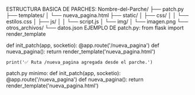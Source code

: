 ESTRUCTURA BASICA DE PARCHES:
Nombre-del-Parche/
├── patch.py
├── templates/
│   └── nueva_pagina.html
├── static/
│   ├── css/
│   │   └── estilos.css
│   ├── js/
│   │   └── script.js
│   └── img/
│       └── imagen.png
└── otros_archivos/
    └── datos.json
EJEMPLO DE patch.py:
from flask import render_template

def init_patch(app, socketio):
    @app.route('/nueva_pagina')
    def nueva_pagina():
        return render_template('nueva_pagina.html')

    print('✅ Ruta /nueva_pagina agregada desde el parche.')
patch.py minimo:
def init_patch(app, socketio):
    @app.route('/nueva_pagina')
    def nueva_pagina():
        return render_template('nueva_pagina.html')
